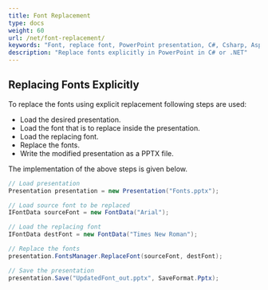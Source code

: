 ```yaml
---
title: Font Replacement
type: docs
weight: 60
url: /net/font-replacement/
keywords: "Font, replace font, PowerPoint presentation, C#, Csharp, Aspose.Slides for .NET"
description: "Replace fonts explicitly in PowerPoint in C# or .NET"
---
```


## **Replacing Fonts Explicitly**
To replace the fonts using explicit replacement following steps are used:

- Load the desired presentation.
- Load the font that is to replace inside the presentation.
- Load the replacing font.
- Replace the fonts.
- Write the modified presentation as a PPTX file.

The implementation of the above steps is given below.

```c#
// Load presentation
Presentation presentation = new Presentation("Fonts.pptx");

// Load source font to be replaced
IFontData sourceFont = new FontData("Arial");

// Load the replacing font
IFontData destFont = new FontData("Times New Roman");

// Replace the fonts
presentation.FontsManager.ReplaceFont(sourceFont, destFont);

// Save the presentation
presentation.Save("UpdatedFont_out.pptx", SaveFormat.Pptx);
```

